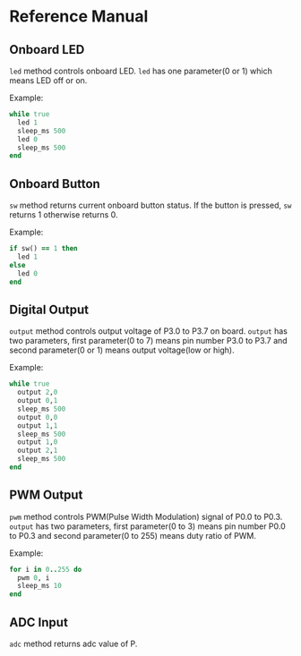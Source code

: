 # Reference Manual

## Onboard LED

`led` method controls onboard LED. 
`led` has one parameter(0 or 1) which means LED off or on.

Example:

```ruby
while true
  led 1
  sleep_ms 500
  led 0
  sleep_ms 500
end
```

## Onboard Button

`sw` method returns current onboard button status. If the button is pressed, `sw` returns 1 otherwise returns 0.

Example:

```ruby
if sw() == 1 then
  led 1
else
  led 0
end
```

## Digital Output

`output` method controls output voltage of P3.0 to P3.7 on board.
`output` has two parameters, first parameter(0 to 7) means pin number P3.0 to P3.7 and second parameter(0 or 1) means output voltage(low or high).

Example:

```ruby
while true
  output 2,0
  output 0,1
  sleep_ms 500
  output 0,0
  output 1,1
  sleep_ms 500
  output 1,0
  output 2,1
  sleep_ms 500
end
```

## PWM Output

`pwm` method controls PWM(Pulse Width Modulation) signal of P0.0 to P0.3.
`output` has two parameters, first parameter(0 to 3) means pin number P0.0 to P0.3 and second parameter(0 to 255) means duty ratio of PWM.

Example:

```ruby
for i in 0..255 do
  pwm 0, i
  sleep_ms 10
end
```

## ADC Input

`adc` method returns adc value of P.



